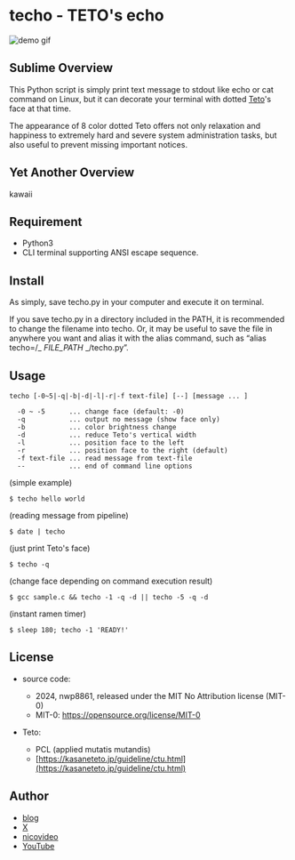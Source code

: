 # techo - TETO's echo

![demo gif](https://github.com/nwp8861/techo/blob/main/techo-demo.gif)

## Sublime Overview

This Python script is simply print text message to stdout like echo or cat command on Linux, but it can decorate your terminal with dotted [Teto](https://kasaneteto.jp/)'s face at that time. 

The appearance of 8 color dotted Teto offers not only relaxation and happiness to extremely hard and severe system administration tasks, but also useful to prevent missing important notices. 

## Yet Another Overview

kawaii 

## Requirement

- Python3
- CLI terminal supporting ANSI escape sequence. 

## Install

As simply, save techo.py in your computer and execute it on terminal. 

If you save techo.py in a directory included in the PATH, it is recommended to change the filename into techo. Or, it may be useful to save the file in anywhere you want and alias it with the alias command, such as “alias techo=/_ _FILE_PATH_ _/techo.py”.

## Usage
```
techo [-0~5|-q|-b|-d|-l|-r|-f text-file] [--] [message ... ]

  -0 ~ -5      ... change face (default: -0)
  -q           ... output no message (show face only)
  -b           ... color brightness change
  -d           ... reduce Teto's vertical width
  -l           ... position face to the left
  -r           ... position face to the right (default)
  -f text-file ... read message from text-file
  --           ... end of command line options
```

(simple example)
```
$ techo hello world
```

(reading message from pipeline)
```
$ date | techo
```

(just print Teto's face)
```
$ techo -q
```

(change face depending on command execution result)
```
$ gcc sample.c && techo -1 -q -d || techo -5 -q -d
```

(instant ramen timer)
```
$ sleep 180; techo -1 'READY!'
```

## License

- source code:
  - 2024, nwp8861, released under the MIT No Attribution license (MIT-0)
  - MIT-0: https://opensource.org/license/MIT-0

- Teto:
  - PCL (applied mutatis mutandis)
  - [https://kasaneteto.jp/guideline/ctu.html](https://kasaneteto.jp/guideline/ctu.html)

## Author

- [blog](http://nwp8861.blog92.fc2.com/)
- [X](https://x.com/nwp8861)
- [nicovideo](https://www.nicovideo.jp/user/5717366/video)
- [YouTube](http://www.youtube.com/user/nwp8861)
